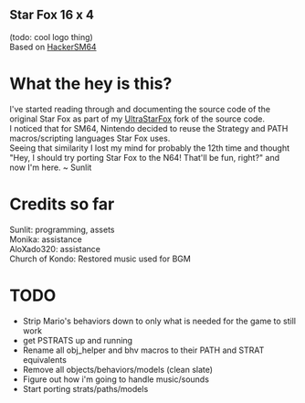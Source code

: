## Star Fox 16 x 4
(todo: cool logo thing)  
Based on [HackerSM64](https://github.com/HackerN64/HackerSM64)

# What the hey is this?
I've started reading through and documenting the source code of the original Star Fox as part of my [UltraStarFox](https://github.com/Sunlitspace542/ultrastarfox) fork of the source code.  
I noticed that for SM64, Nintendo decided to reuse the Strategy and PATH macros/scripting languages Star Fox uses.  
Seeing that similarity I lost my mind for probably the 12th time and thought "Hey, I should try porting Star Fox to the N64! That'll be fun, right?" and now I'm here. ~ Sunlit  

# Credits so far
Sunlit: programming, assets  
Monika: assistance  
AloXado320: assistance  
Church of Kondo: Restored music used for BGM  

# TODO
- Strip Mario's behaviors down to only what is needed for the game to still work  
- get PSTRATS up and running  
- Rename all obj_helper and bhv macros to their PATH and STRAT equivalents  
- Remove all objects/behaviors/models (clean slate)  
- Figure out how i'm going to handle music/sounds  
- Start porting strats/paths/models  
